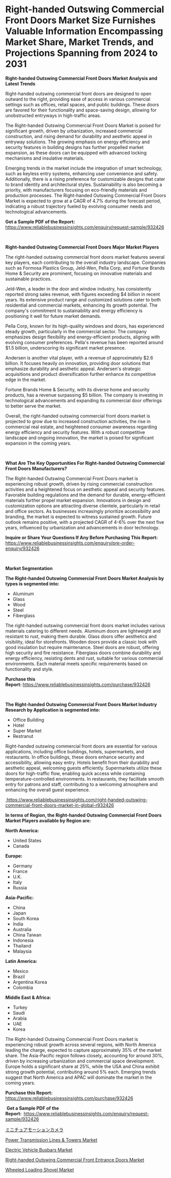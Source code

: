 <p><h1>Right-handed Outswing Commercial Front Doors Market Size Furnishes Valuable Information Encompassing Market Share, Market Trends, and Projections Spanning from 2024 to 2031</h1></p><p><strong>Right-handed Outswing Commercial Front Doors Market Analysis and Latest Trends</strong></p>
<p><p>Right-handed outswing commercial front doors are designed to open outward to the right, providing ease of access in various commercial settings such as offices, retail spaces, and public buildings. These doors are favored for their functionality and space-saving design, allowing for unobstructed entryways in high-traffic areas.</p><p>The Right-handed Outswing Commercial Front Doors Market is poised for significant growth, driven by urbanization, increased commercial construction, and rising demand for durability and aesthetic appeal in entryway solutions. The growing emphasis on energy efficiency and security features in building designs has further propelled market expansion, as these doors can be equipped with advanced locking mechanisms and insulative materials.</p><p>Emerging trends in the market include the integration of smart technology, such as keyless entry systems, enhancing user convenience and safety. Additionally, there is a rising preference for customizable designs that cater to brand identity and architectural styles. Sustainability is also becoming a priority, with manufacturers focusing on eco-friendly materials and production processes. The Right-handed Outswing Commercial Front Doors Market is expected to grow at a CAGR of 4.7% during the forecast period, indicating a robust trajectory fueled by evolving consumer needs and technological advancements.</p></p>
<p><strong>Get a Sample PDF of the Report:&nbsp;</strong> <a href="https://www.reliablebusinessinsights.com/enquiry/request-sample/932426">https://www.reliablebusinessinsights.com/enquiry/request-sample/932426</a></p>
<p>&nbsp;</p>
<p><strong>Right-handed Outswing Commercial Front Doors Major Market Players</strong></p>
<p><p>The right-handed outswing commercial front doors market features several key players, each contributing to the overall industry landscape. Companies such as Formosa Plastics Group, Jeld-Wen, Pella Corp, and Fortune Brands Home & Security are prominent, focusing on innovative materials and sustainable practices.</p><p>Jeld-Wen, a leader in the door and window industry, has consistently reported strong sales revenue, with figures exceeding $4 billion in recent years. Its extensive product range and customized solutions cater to both residential and commercial markets, enhancing its growth potential. The company's commitment to sustainability and energy efficiency is positioning it well for future market demands.</p><p>Pella Corp, known for its high-quality windows and doors, has experienced steady growth, particularly in the commercial sector. The company emphasizes design flexibility and energy-efficient products, aligning with evolving consumer preferences. Pella's revenue has been reported around $1.5 billion, underscoring its significant market presence.</p><p>Andersen is another vital player, with a revenue of approximately $2.6 billion. It focuses heavily on innovation, providing door solutions that emphasize durability and aesthetic appeal. Andersen's strategic acquisitions and product diversification further enhance its competitive edge in the market.</p><p>Fortune Brands Home & Security, with its diverse home and security products, has a revenue surpassing $5 billion. The company is investing in technological advancements and expanding its commercial door offerings to better serve the market.</p><p>Overall, the right-handed outswing commercial front doors market is projected to grow due to increased construction activities, the rise in commercial real estate, and heightened consumer awareness regarding energy efficiency and security features. With a robust competitive landscape and ongoing innovation, the market is poised for significant expansion in the coming years.</p></p>
<p>&nbsp;</p>
<p><strong>What Are The Key Opportunities For Right-handed Outswing Commercial Front Doors Manufacturers?</strong></p>
<p><p>The Right-handed Outswing Commercial Front Doors market is experiencing robust growth, driven by rising commercial construction activities and a heightened focus on aesthetic appeal and security features. Favorable building regulations and the demand for durable, energy-efficient materials further propel market expansion. Innovations in design and customization options are attracting diverse clientele, particularly in retail and office sectors. As businesses increasingly prioritize accessibility and branding, the market is expected to witness sustained growth. Future outlook remains positive, with a projected CAGR of 4-6% over the next five years, influenced by urbanization and advancements in door technology.</p></p>
<p><strong>Inquire or Share Your Questions If Any Before Purchasing This Report:</strong> <a href="https://www.reliablebusinessinsights.com/enquiry/pre-order-enquiry/932426">https://www.reliablebusinessinsights.com/enquiry/pre-order-enquiry/932426</a></p>
<p>&nbsp;</p>
<p><strong>Market Segmentation</strong></p>
<p><strong>The Right-handed Outswing Commercial Front Doors Market Analysis by types is segmented into:</strong></p>
<p><ul><li>Aluminum</li><li>Glass</li><li>Wood</li><li>Steel</li><li>Fiberglass</li></ul></p>
<p><p>The right-handed outswing commercial front doors market includes various materials catering to different needs. Aluminum doors are lightweight and resistant to rust, making them durable. Glass doors offer aesthetics and visibility, ideal for storefronts. Wooden doors provide a classic look with good insulation but require maintenance. Steel doors are robust, offering high security and fire resistance. Fiberglass doors combine durability and energy efficiency, resisting dents and rust, suitable for various commercial environments. Each material meets specific requirements based on functionality and style.</p></p>
<p><strong>Purchase this Report:&nbsp;</strong><a href="https://www.reliablebusinessinsights.com/purchase/932426">https://www.reliablebusinessinsights.com/purchase/932426</a></p>
<p>&nbsp;</p>
<p><strong>The Right-handed Outswing Commercial Front Doors Market Industry Research by Application is segmented into:</strong></p>
<p><ul><li>Office Building</li><li>Hotel</li><li>Super Market</li><li>Restranut</li></ul></p>
<p><p>Right-handed outswing commercial front doors are essential for various applications, including office buildings, hotels, supermarkets, and restaurants. In office buildings, these doors enhance security and accessibility, allowing easy entry. Hotels benefit from their durability and aesthetic appeal, welcoming guests efficiently. Supermarkets utilize these doors for high-traffic flow, enabling quick access while containing temperature-controlled environments. In restaurants, they facilitate smooth entry for patrons and staff, contributing to a welcoming atmosphere and enhancing the overall guest experience.</p></p>
<p><a href="https://www.reliablebusinessinsights.com/right-handed-outswing-commercial-front-doors-market-in-global-r932426">&nbsp;https://www.reliablebusinessinsights.com/right-handed-outswing-commercial-front-doors-market-in-global-r932426</a></p>
<p><strong>In terms of Region, the Right-handed Outswing Commercial Front Doors Market Players available by Region are:</strong></p>
<p>
    <p> <strong> North America: </strong>
        <ul>
            <li>United States</li>
            <li>Canada</li>
        </ul>
        </p> 
    <p> <strong> Europe: </strong>
        <ul>
            <li>Germany</li>
            <li>France</li>
            <li>U.K.</li>
            <li>Italy</li>
            <li>Russia</li>
        </ul>
        </p> 
    <p> <strong> Asia-Pacific: </strong>
        <ul>
            <li>China</li>
            <li>Japan</li>
            <li>South Korea</li>
            <li>India</li>
            <li>Australia</li>
            <li>China Taiwan</li>
            <li>Indonesia</li>
            <li>Thailand</li>
            <li>Malaysia</li>
        </ul>
        </p> 
    <p> <strong> Latin America: </strong>
        <ul>
            <li>Mexico</li>
            <li>Brazil</li>
            <li>Argentina Korea</li>
            <li>Colombia</li>
        </ul>
        </p> 
    <p> <strong> Middle East & Africa: </strong>
        <ul>
            <li>Turkey</li>
            <li>Saudi</li>
            <li>Arabia</li>
            <li>UAE</li>
            <li>Korea</li>
        </ul>
    </p>
    </p>
<p><p>The Right-handed Outswing Commercial Front Doors market is experiencing robust growth across several regions, with North America leading the charge, expected to capture approximately 35% of the market share. The Asia-Pacific region follows closely, accounting for around 30%, driven by increasing urbanization and commercial space development. Europe holds a significant share at 25%, while the USA and China exhibit strong growth potential, contributing around 5% each. Emerging trends suggest that North America and APAC will dominate the market in the coming years.</p></p>
<p><strong>Purchase this Report: </strong><a href="https://www.reliablebusinessinsights.com/purchase/932426">https://www.reliablebusinessinsights.com/purchase/932426</a></p>
<p>&nbsp;<strong>Get a Sample PDF of the Report:&nbsp;&nbsp;</strong><a href="https://www.reliablebusinessinsights.com/enquiry/request-sample/932426">https://www.reliablebusinessinsights.com/enquiry/request-sample/932426</a></p>
<p><strong></strong></p>
<p><p><a href="https://medium.com/@qirvhhyf42/miniature-motion-camera-market-%E3%81%AF-%E3%82%B3%E3%82%B9%E3%83%88%E7%AE%A1%E7%90%86%E3%81%A8%E5%8A%B9%E7%8E%87%E5%90%91%E4%B8%8A%E3%82%92%E5%84%AA%E5%85%88%E3%81%97%E3%81%BE%E3%81%99-%E3%81%95%E3%82%89%E3%81%AB-%E5%A0%B1%E5%91%8A%E6%9B%B8%E3%81%AF%E5%B8%82%E5%A0%B4%E3%81%AE%E9%9C%80%E8%A6%81%E9%9D%A2%E3%81%A8%E4%BE%9B%E7%B5%A6%E9%9D%A2%E3%81%AE%E4%B8%A1%E6%96%B9%E3%82%92%E3%82%AB%E3%83%90%E3%83%BC%E3%81%97%E3%81%A6%E3%81%84%E3%81%BE%E3%81%99-miniature-ff51f9fcabea">ミニチュアモーションカメラ</a></p><p><a href="https://www.linkedin.com/pulse/global-power-transmission-lines-towers-market-share-growth-opportunities-xvnee?trackingId=HOyMeaXiQ3ajosH64FcvRw%3D%3D">Power Transmission Lines & Towers Market</a></p><p><a href="https://issuu.com/reportprime-2/docs/electric-vehicle-busbars-market-siz_5632952f065cad">Electric Vehicle Busbars Market</a></p><p><a href="https://github.com/indrystar/Market-Research-Report-List-4/blob/main/right-handed-outswing-commercial-front-entrance-doors-market.md">Right-handed Outswing Commercial Front Entrance Doors Market</a></p><p><a href="https://medium.com/@keith.brown8975/the-wheeled-loading-shovel-industry-analysis-report-offers-a-comprehensive-and-current-48a764681a3f">Wheeled Loading Shovel Market</a></p></p>